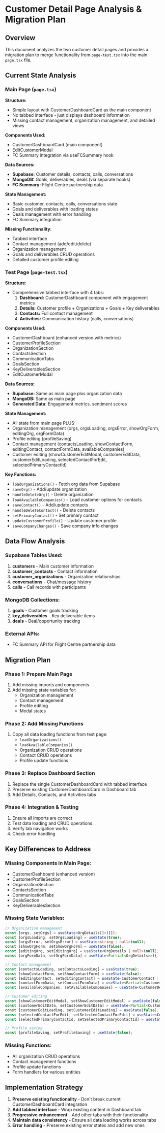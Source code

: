 # Customer Detail Page Analysis & Migration Plan

## Overview
This document analyzes the two customer detail pages and provides a migration plan to merge functionality from `page-test.tsx` into the main `page.tsx` file.

## Current State Analysis

### Main Page (`page.tsx`)
**Structure:**
- Simple layout with CustomerDashboardCard as the main component
- No tabbed interface - just displays dashboard information
- Missing contact management, organization management, and detailed views

**Components Used:**
- CustomerDashboardCard (main component)
- EditCustomerModal
- FC Summary integration via useFCSummary hook

**Data Sources:**
- **Supabase:** Customer details, contacts, calls, conversations
- **MongoDB:** Goals, deliverables, deals (via separate hooks)
- **FC Summary:** Flight Centre partnership data

**State Management:**
- Basic customer, contacts, calls, conversations state
- Goals and deliverables with loading states
- Deals management with error handling
- FC Summary integration

**Missing Functionality:**
- Tabbed interface
- Contact management (add/edit/delete)
- Organization management 
- Goals and deliverables CRUD operations
- Detailed customer profile editing

### Test Page (`page-test.tsx`)
**Structure:**
- Comprehensive tabbed interface with 4 tabs:
  1. **Dashboard:** CustomerDashboard component with engagement metrics
  2. **Details:** Customer profile + Organizations + Goals + Key deliverables
  3. **Contacts:** Full contact management
  4. **Activities:** Communication history (calls, conversations)

**Components Used:**
- CustomerDashboard (enhanced version with metrics)
- CustomerProfileSection
- OrganizationSection  
- ContactsSection
- CommunicationTabs
- GoalsSection
- KeyDeliverablesSection
- EditCustomerModal

**Data Sources:**
- **Supabase:** Same as main page plus organization data
- **MongoDB:** Same as main page
- **Generated Data:** Engagement metrics, sentiment scores

**State Management:**
- All state from main page PLUS:
- Organization management (orgs, orgsLoading, orgsError, showOrgForm, editingOrg, orgFormData)
- Profile editing (profileSaving)
- Contact management (contactsLoading, showContactForm, editingContact, contactFormData, availableCompanies)
- Customer editing (showCustomerEditModal, customerEditData, customerEditLoading, selectedContactForEdit, selectedPrimaryContactId)

**Key Functions:**
- `loadOrganizations()` - Fetch org data from Supabase
- `saveOrg()` - Add/update organization
- `handleDeleteOrg()` - Delete organization
- `loadAvailableCompanies()` - Load customer options for contacts
- `saveContact()` - Add/update contacts
- `handleDeleteContact()` - Delete contacts
- `setPrimaryContact()` - Set primary contact
- `updateCustomerProfile()` - Update customer profile
- `saveCompanyChanges()` - Save company info changes

## Data Flow Analysis

### Supabase Tables Used:
1. **customers** - Main customer information
2. **customer_contacts** - Contact information 
3. **customer_organizations** - Organization relationships
4. **conversations** - Chat/message history
5. **calls** - Call records with participants

### MongoDB Collections:
1. **goals** - Customer goals tracking
2. **key_deliverables** - Key deliverable items
3. **deals** - Deal/opportunity tracking

### External APIs:
- FC Summary API for Flight Centre partnership data

## Migration Plan

### Phase 1: Prepare Main Page
1. Add missing imports and components
2. Add missing state variables for:
   - Organization management
   - Contact management  
   - Profile editing
   - Modal states

### Phase 2: Add Missing Functions
1. Copy all data loading functions from test page:
   - `loadOrganizations()`
   - `loadAvailableCompanies()`
   - Organization CRUD operations
   - Contact CRUD operations
   - Profile update functions

### Phase 3: Replace Dashboard Section
1. Replace the single CustomerDashboardCard with tabbed interface
2. Preserve existing CustomerDashboardCard in Dashboard tab
3. Add Details, Contacts, and Activities tabs

### Phase 4: Integration & Testing
1. Ensure all imports are correct
2. Test data loading and CRUD operations
3. Verify tab navigation works
4. Check error handling

## Key Differences to Address

### Missing Components in Main Page:
- CustomerDashboard (enhanced version)
- CustomerProfileSection
- OrganizationSection
- ContactsSection  
- CommunicationTabs
- GoalsSection
- KeyDeliverablesSection

### Missing State Variables:
```typescript
// Organization management
const [orgs, setOrgs] = useState<OrgDetails[]>([]);
const [orgsLoading, setOrgsLoading] = useState(true);
const [orgsError, setOrgsError] = useState<string | null>(null);
const [showOrgForm, setShowOrgForm] = useState(false);
const [editingOrg, setEditingOrg] = useState<OrgDetails | null>(null);
const [orgFormData, setOrgFormData] = useState<Partial<OrgDetails>>({...});

// Contact management
const [contactsLoading, setContactsLoading] = useState(true);
const [showContactForm, setShowContactForm] = useState(false);
const [editingContact, setEditingContact] = useState<CustomerContact | null>(null);
const [contactFormData, setContactFormData] = useState<Partial<CustomerContact>>({...});
const [availableCompanies, setAvailableCompanies] = useState<CustomerDetails[]>([]);

// Customer editing
const [showCustomerEditModal, setShowCustomerEditModal] = useState(false);
const [customerEditData, setCustomerEditData] = useState<Partial<CustomerDetails>>({...});
const [customerEditLoading, setCustomerEditLoading] = useState(false);
const [selectedContactForEdit, setSelectedContactForEdit] = useState<CustomerContact | null>(null);
const [selectedPrimaryContactId, setSelectedPrimaryContactId] = useState<string | null>(null);

// Profile saving
const [profileSaving, setProfileSaving] = useState(false);
```

### Missing Functions:
- All organization CRUD operations
- Contact management functions
- Profile update functions
- Form handlers for various entities

## Implementation Strategy

1. **Preserve existing functionality** - Don't break current CustomerDashboardCard integration
2. **Add tabbed interface** - Wrap existing content in Dashboard tab
3. **Progressive enhancement** - Add other tabs with their functionality
4. **Maintain data consistency** - Ensure all data loading works across tabs
5. **Error handling** - Preserve existing error states and add new ones
